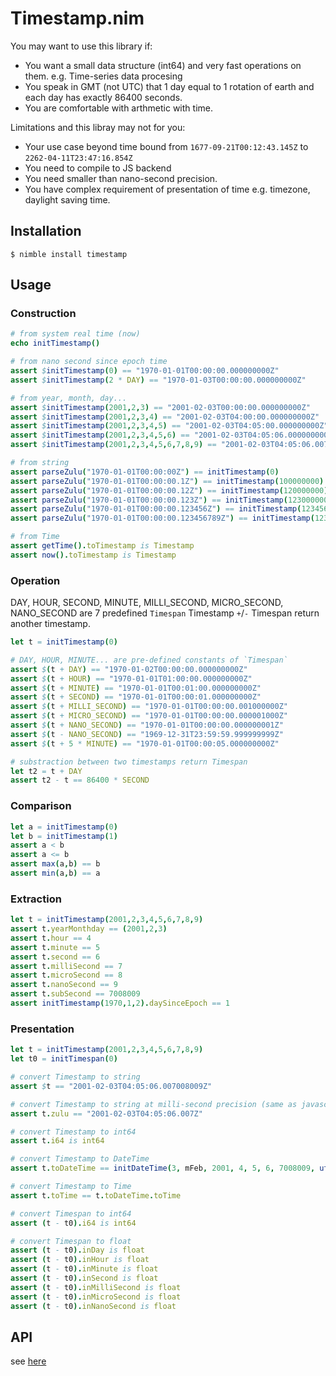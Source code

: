 # Timestamp.nim 

You may want to use this library if:

- You want a small data structure (int64) and very fast operations on them. e.g. Time-series data procesing
- You speak in GMT (not UTC) that 1 day equal to 1 rotation of earth and each day has exactly 86400 seconds.
- You are comfortable with arthmetic with time.

Limitations and this libray may not for you:

- Your use case beyond time bound from `1677-09-21T00:12:43.145Z` to `2262-04-11T23:47:16.854Z`
- You need to compile to JS backend
- You need smaller than nano-second precision.
- You have complex requirement of presentation of time e.g. timezone, daylight saving time.

## Installation

```
$ nimble install timestamp
```

## Usage

### Construction 

```nim
# from system real time (now)
echo initTimestamp()

# from nano second since epoch time 
assert $initTimestamp(0) == "1970-01-01T00:00:00.000000000Z"
assert $initTimestamp(2 * DAY) == "1970-01-03T00:00:00.000000000Z"

# from year, month, day...
assert $initTimestamp(2001,2,3) == "2001-02-03T00:00:00.000000000Z"
assert $initTimestamp(2001,2,3,4) == "2001-02-03T04:00:00.000000000Z"
assert $initTimestamp(2001,2,3,4,5) == "2001-02-03T04:05:00.000000000Z"
assert $initTimestamp(2001,2,3,4,5,6) == "2001-02-03T04:05:06.000000000Z"
assert $initTimestamp(2001,2,3,4,5,6,7,8,9) == "2001-02-03T04:05:06.007008009Z"

# from string
assert parseZulu("1970-01-01T00:00:00Z") == initTimestamp(0)
assert parseZulu("1970-01-01T00:00:00.1Z") == initTimestamp(100000000)
assert parseZulu("1970-01-01T00:00:00.12Z") == initTimestamp(120000000)
assert parseZulu("1970-01-01T00:00:00.123Z") == initTimestamp(123000000)
assert parseZulu("1970-01-01T00:00:00.123456Z") == initTimestamp(123456000)
assert parseZulu("1970-01-01T00:00:00.123456789Z") == initTimestamp(123456789)

# from Time
assert getTime().toTimestamp is Timestamp
assert now().toTimestamp is Timestamp
```

### Operation 


DAY, HOUR, SECOND, MINUTE, MILLI_SECOND, MICRO_SECOND, NANO_SECOND are 7 predefined `Timespan`
Timestamp `+`/`-` Timespan return another timestamp.

```nim
let t = initTimestamp(0)

# DAY, HOUR, MINUTE... are pre-defined constants of `Timespan`
assert $(t + DAY) == "1970-01-02T00:00:00.000000000Z"
assert $(t + HOUR) == "1970-01-01T01:00:00.000000000Z"
assert $(t + MINUTE) == "1970-01-01T00:01:00.000000000Z"
assert $(t + SECOND) == "1970-01-01T00:00:01.000000000Z"
assert $(t + MILLI_SECOND) == "1970-01-01T00:00:00.001000000Z"
assert $(t + MICRO_SECOND) == "1970-01-01T00:00:00.000001000Z"
assert $(t + NANO_SECOND) == "1970-01-01T00:00:00.000000001Z"
assert $(t - NANO_SECOND) == "1969-12-31T23:59:59.999999999Z"
assert $(t + 5 * MINUTE) == "1970-01-01T00:00:05.000000000Z"

# substraction between two timestamps return Timespan
let t2 = t + DAY 
assert t2 - t == 86400 * SECOND
```

### Comparison 

```nim
let a = initTimestamp(0)
let b = initTimestamp(1)
assert a < b
assert a <= b
assert max(a,b) == b
assert min(a,b) == a
```

### Extraction 

```nim
let t = initTimestamp(2001,2,3,4,5,6,7,8,9)
assert t.yearMonthday == (2001,2,3)
assert t.hour == 4
assert t.minute == 5
assert t.second == 6
assert t.milliSecond == 7
assert t.microSecond == 8
assert t.nanoSecond == 9
assert t.subSecond == 7008009
assert initTimestamp(1970,1,2).daySinceEpoch == 1
```

### Presentation

```nim
let t = initTimestamp(2001,2,3,4,5,6,7,8,9)
let t0 = initTimespan(0)

# convert Timestamp to string
assert $t == "2001-02-03T04:05:06.007008009Z"

# convert Timestamp to string at milli-second precision (same as javascript toISOString())
assert t.zulu == "2001-02-03T04:05:06.007Z"

# convert Timestamp to int64
assert t.i64 is int64

# convert Timestamp to DateTime 
assert t.toDateTime == initDateTime(3, mFeb, 2001, 4, 5, 6, 7008009, utc())

# convert Timestamp to Time
assert t.toTime == t.toDateTime.toTime

# convert Timespan to int64
assert (t - t0).i64 is int64

# convert Timespan to float
assert (t - t0).inDay is float
assert (t - t0).inHour is float
assert (t - t0).inMinute is float
assert (t - t0).inSecond is float
assert (t - t0).inMilliSecond is float
assert (t - t0).inMicroSecond is float
assert (t - t0).inNanoSecond is float
```



## API

see [here](https://jackhftang.github.io/timestamp.nim/)